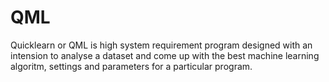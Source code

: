 # QML

Quicklearn or QML is high system requirement program designed with an intension to analyse a dataset and come up with the best machine learning algoritm, settings and parameters for a particular program.
